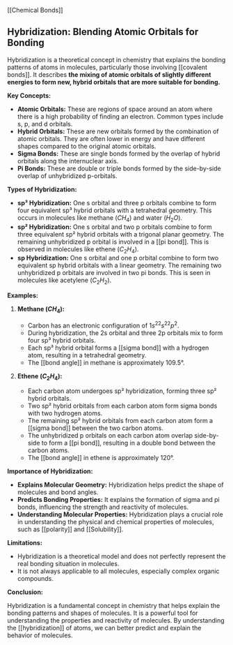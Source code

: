 [[Chemical Bonds]]
## Hybridization: Blending Atomic Orbitals for Bonding
Hybridization is a theoretical concept in chemistry that explains the bonding patterns of atoms in molecules, particularly those involving [[covalent bonds]]. It describes **the mixing of atomic orbitals of slightly different energies to form new, hybrid orbitals that are more suitable for bonding.** 

**Key Concepts:**

* **Atomic Orbitals:**  These are regions of space around an atom where there is a high probability of finding an electron. Common types include s, p, and d orbitals.
* **Hybrid Orbitals:** These are new orbitals formed by the combination of atomic orbitals. They are often lower in energy and have different shapes compared to the original atomic orbitals.
* **Sigma Bonds:**  These are single bonds formed by the overlap of hybrid orbitals along the internuclear axis.
* **Pi Bonds:** These are double or triple bonds formed by the side-by-side overlap of unhybridized p-orbitals.

**Types of Hybridization:**

* **sp³ Hybridization:** One s orbital and three p orbitals combine to form four equivalent sp³ hybrid orbitals with a tetrahedral geometry. This occurs in molecules like methane ($CH_4$) and water ($H_2O$).
* **sp² Hybridization:** One s orbital and two p orbitals combine to form three equivalent sp² hybrid orbitals with a trigonal planar geometry. The remaining unhybridized p orbital is involved in a [[pi bond]]. This is observed in molecules like ethene ($C_2H_4$).
* **sp Hybridization:** One s orbital and one p orbital combine to form two equivalent sp hybrid orbitals with a linear geometry. The remaining two unhybridized p orbitals are involved in two pi bonds. This is seen in molecules like acetylene ($C_2H_2$).

**Examples:**

1. **Methane ($CH_4$):**
    * Carbon has an electronic configuration of $1s^22s^22p^2$.
    * During hybridization, the 2s orbital and three 2p orbitals mix to form four sp³ hybrid orbitals.
    * Each sp³ hybrid orbital forms a [[sigma bond]] with a hydrogen atom, resulting in a tetrahedral geometry.
    * The [[bond angle]] in methane is approximately 109.5°.

2. **Ethene ($C_2H_4$):**
    * Each carbon atom undergoes sp² hybridization, forming three sp² hybrid orbitals.
    * Two sp² hybrid orbitals from each carbon atom form sigma bonds with two hydrogen atoms.
    * The remaining sp² hybrid orbitals from each carbon atom form a [[sigma bond]] between the two carbon atoms.
    * The unhybridized p orbitals on each carbon atom overlap side-by-side to form a [[pi bond]], resulting in a double bond between the carbon atoms.
    * The [[bond angle]] in ethene is approximately 120°.

**Importance of Hybridization:**

* **Explains Molecular Geometry:** Hybridization helps predict the shape of molecules and bond angles.
* **Predicts Bonding Properties:** It explains the formation of sigma and pi bonds, influencing the strength and reactivity of molecules.
* **Understanding Molecular Properties:** Hybridization plays a crucial role in understanding the physical and chemical properties of molecules, such as [[polarity]] and [[Solubility]].

**Limitations:**

* Hybridization is a theoretical model and does not perfectly represent the real bonding situation in molecules.
* It is not always applicable to all molecules, especially complex organic compounds.

**Conclusion:**

Hybridization is a fundamental concept in chemistry that helps explain the bonding patterns and shapes of molecules. It is a powerful tool for understanding the properties and reactivity of molecules. By understanding the [[hybridization]] of atoms, we can better predict and explain the behavior of molecules.
